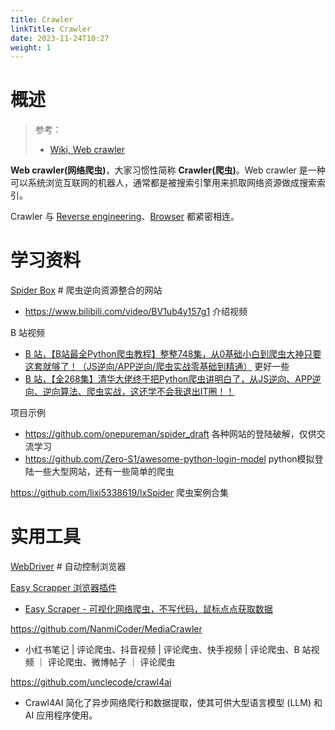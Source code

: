 ```yaml
---
title: Crawler
linkTitle: Crawler
date: 2023-11-24T10:27
weight: 1
---
```


# 概述

> 参考：
>
> - [Wiki, Web crawler](https://en.wikipedia.org/wiki/Web_crawler)

**Web crawler(网络爬虫)**，大家习惯性简称 **Crawler(爬虫)**。Web crawler 是一种可以系统浏览互联网的机器人，通常都是被搜索引擎用来抓取网络资源做成搜索索引。

Crawler 与 [Reverse engineering](/docs/7.信息安全/Reverse%20engineering/Reverse%20engineering.md)、[Browser](/docs/Web/Browser/Browser.md) 都紧密相连。

# 学习资料

[Spider Box](https://spiderbox.cn/) # 爬虫逆向资源整合的网站

- https://www.bilibili.com/video/BV1ub4y157g1 介绍视频

B 站视频

- [B 站，【B站最全Python爬虫教程】整整748集，从0基础小白到爬虫大神只要这套就够了！（JS逆向/APP逆向/爬虫实战零基础到精通）](https://www.bilibili.com/video/BV1ew411K7nB) 更好一些
- [B 站，【全268集】清华大佬终于把Python爬虫讲明白了，从JS逆向、APP逆向、逆向算法、爬虫实战，这还学不会我退出IT圈！！](https://www.bilibili.com/video/BV178411i7yR/)

项目示例

- https://github.com/onepureman/spider_draft 各种网站的登陆破解，仅供交流学习
- https://github.com/Zero-S1/awesome-python-login-model python模拟登陆一些大型网站，还有一些简单的爬虫

https://github.com/lixi5338619/lxSpider 爬虫案例合集

# 实用工具

[WebDriver](/docs/Web/WebDriver/WebDriver.md) # 自动控制浏览器

[Easy Scrapper 浏览器插件](https://chromewebstore.google.com/detail/easy-scraper-free-web-scr/ibdncfidcgeammedkdhoopophkkhcbme)

- [Easy Scraper - 可视化网络爬虫，不写代码，鼠标点点获取数据](https://www.bilibili.com/video/BV1jx4y1S75U)

https://github.com/NanmiCoder/MediaCrawler

- 小红书笔记 | 评论爬虫、抖音视频 | 评论爬虫、快手视频 | 评论爬虫、B 站视频 ｜ 评论爬虫、微博帖子 ｜ 评论爬虫

https://github.com/unclecode/crawl4ai

- Crawl4AI 简化了异步网络爬行和数据提取，使其可供大型语言模型 (LLM) 和 AI 应用程序使用。